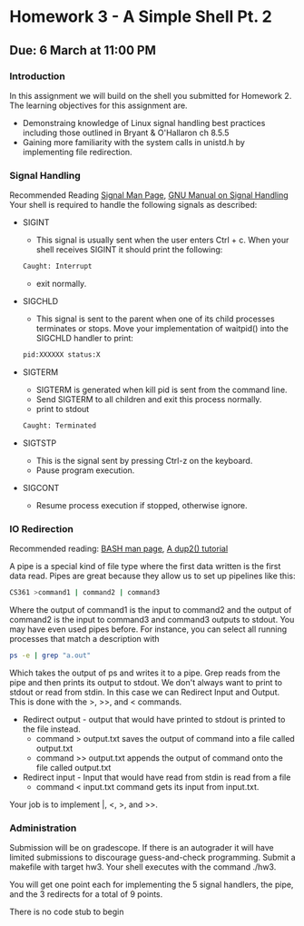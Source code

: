 # Homework 3 - A Simple Shell Pt. 2 #
## Due: 6 March at 11:00 PM ##
### Introduction ###
In this assignment we will build on the shell you submitted for Homework 2. The learning objectives for this assignment are. 
* Demonstraing knowledge of Linux signal handling best practices including those outlined in Bryant & O'Hallaron ch 8.5.5
* Gaining more familiarity with the system calls in unistd.h by implementing file redirection. 

### Signal Handling ###
Recommended Reading [Signal Man Page](http://man7.org/linux/man-pages/man7/signal.7.html), [GNU Manual on Signal Handling](ftp://ftp.gnu.org/old-gnu/Manuals/glibc-2.2.3/html_chapter/libc_24.html)
Your shell is required to handle the following signals as described:
* SIGINT
  * This signal is usually sent when the user enters Ctrl + c. When your shell receives SIGINT it should print the following:
  ```BASH
  Caught: Interrupt
  ```
  * exit normally. 
* SIGCHLD
  * This signal is sent to the parent when one of its child processes terminates or stops. Move your implementation of waitpid() into the SIGCHLD handler to print:
  ```BASH
  pid:XXXXXX status:X
  ```
* SIGTERM
  * SIGTERM is generated when kill pid is sent from the command line. 
  * Send SIGTERM to all children and exit this process normally. 
  * print to stdout
  ```BASH
  Caught: Terminated
  ```
* SIGTSTP
  * This is the signal sent by pressing Ctrl-z on the keyboard. 
  * Pause program execution.
  
* SIGCONT
  * Resume process execution if stopped, otherwise ignore. 
  
### IO Redirection ###
Recommended reading: [BASH man page](https://linux.die.net/man/1/bash), [A dup2() tutorial](https://www.cs.rutgers.edu/~pxk/416/notes/c-tutorials/dup2.html)

A pipe is a special kind of file type where the first data written is the first data read. Pipes are great because they allow us to set up pipelines like this:
```BASH
CS361 >command1 | command2 | command3
```
Where the output of command1 is the input to command2 and the output of command2 is the input to command3 and command3 outputs to stdout. You may have even used pipes before. For instance, you can select all running processes that match a description with
```Bash
ps -e | grep "a.out"
```
Which takes the output of ps and writes it to a pipe. Grep reads from the pipe and then prints its output to stdout. 
We don't always want to print to stdout or read from stdin. In this case we can Redirect Input and Output. This is done with the >, >>, and < commands. 
* Redirect output - output that would have printed to stdout is printed to the file instead. 
  * command > output.txt saves the output of command into a file called output.txt
  * command >> output.txt appends the output of command onto the file called output.txt
* Redirect input - Input that would have read from stdin is read from a file
  * command < input.txt command gets its input from input.txt. 
  
Your job is to implement |, <, >, and >>. 

### Administration ###
Submission will be on gradescope. If there is an autograder it will have limited submissions to discourage guess-and-check programming. Submit a makefile with target hw3. Your shell executes with the command ./hw3. 

You will get one point each for implementing the 5 signal handlers, the pipe, and the 3 redirects for a total of 9 points. 

There is no code stub to begin
